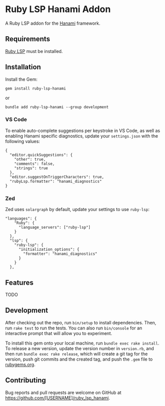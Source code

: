 # Ruby LSP Hanami Addon

A Ruby LSP addon for the [Hanami](https://hanamirb.org/) framework.

## Requirements
[Ruby LSP](https://github.com/Shopify/ruby-lsp) must be installed.

## Installation

Install the Gem:
```
gem install ruby-lsp-hanami
```

or

```
bundle add ruby-lsp-hanami --group development
```

### VS Code

To enable auto-complete suggestions per keystroke in VS Code, as well as enabling Hanami specific diagnostics, update your `settings.json` with the following values:

```
{
  "editor.quickSuggestions": {
    "other": true,
    "comments": false,
    "strings": true
  },
  "editor.suggestOnTriggerCharacters": true,
  "rubyLsp.formatter": "hanami_diagnostics"
}
```


### Zed
Zed uses `solargraph` by default, update your settings to use `ruby-lsp`:
```
"languages": {
    "Ruby": {
      "language_servers": ["ruby-lsp"]
    }
  },
  "lsp": {
    "ruby-lsp": {
      "initialization_options": {
        "formatter": "hanami_diagnostics"
      }
    }
  },
  ```

## Features

TODO

## Development

After checking out the repo, run `bin/setup` to install dependencies. Then, run `rake test` to run the tests. You can also run `bin/console` for an interactive prompt that will allow you to experiment.

To install this gem onto your local machine, run `bundle exec rake install`. To release a new version, update the version number in `version.rb`, and then run `bundle exec rake release`, which will create a git tag for the version, push git commits and the created tag, and push the `.gem` file to [rubygems.org](https://rubygems.org).

## Contributing

Bug reports and pull requests are welcome on GitHub at https://github.com/[USERNAME]/ruby_lsp_hanami.
